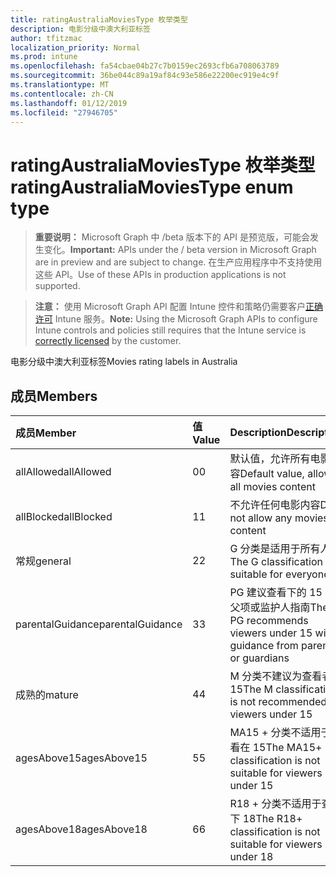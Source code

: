 ```yaml
---
title: ratingAustraliaMoviesType 枚举类型
description: 电影分级中澳大利亚标签
author: tfitzmac
localization_priority: Normal
ms.prod: intune
ms.openlocfilehash: fa54cbae04b27c7b0159ec2693cfb6a708063789
ms.sourcegitcommit: 36be044c89a19af84c93e586e22200ec919e4c9f
ms.translationtype: MT
ms.contentlocale: zh-CN
ms.lasthandoff: 01/12/2019
ms.locfileid: "27946705"
---
```

# <a name="ratingaustraliamoviestype-enum-type"></a><span data-ttu-id="9f57b-103">ratingAustraliaMoviesType 枚举类型</span><span class="sxs-lookup"><span data-stu-id="9f57b-103">ratingAustraliaMoviesType enum type</span></span>

> <span data-ttu-id="9f57b-104">**重要说明：** Microsoft Graph 中 /beta 版本下的 API 是预览版，可能会发生变化。</span><span class="sxs-lookup"><span data-stu-id="9f57b-104">**Important:** APIs under the / beta version in Microsoft Graph are in preview and are subject to change.</span></span> <span data-ttu-id="9f57b-105">在生产应用程序中不支持使用这些 API。</span><span class="sxs-lookup"><span data-stu-id="9f57b-105">Use of these APIs in production applications is not supported.</span></span>

> <span data-ttu-id="9f57b-106">**注意：** 使用 Microsoft Graph API 配置 Intune 控件和策略仍需要客户[正确许可](https://go.microsoft.com/fwlink/?linkid=839381) Intune 服务。</span><span class="sxs-lookup"><span data-stu-id="9f57b-106">**Note:** Using the Microsoft Graph APIs to configure Intune controls and policies still requires that the Intune service is [correctly licensed](https://go.microsoft.com/fwlink/?linkid=839381) by the customer.</span></span>

<span data-ttu-id="9f57b-107">电影分级中澳大利亚标签</span><span class="sxs-lookup"><span data-stu-id="9f57b-107">Movies rating labels in Australia</span></span>
## <a name="members"></a><span data-ttu-id="9f57b-108">成员</span><span class="sxs-lookup"><span data-stu-id="9f57b-108">Members</span></span>
|<span data-ttu-id="9f57b-109">成员</span><span class="sxs-lookup"><span data-stu-id="9f57b-109">Member</span></span>|<span data-ttu-id="9f57b-110">值</span><span class="sxs-lookup"><span data-stu-id="9f57b-110">Value</span></span>|<span data-ttu-id="9f57b-111">Description</span><span class="sxs-lookup"><span data-stu-id="9f57b-111">Description</span></span>|
|:---|:---|:---|
|<span data-ttu-id="9f57b-112">allAllowed</span><span class="sxs-lookup"><span data-stu-id="9f57b-112">allAllowed</span></span>|<span data-ttu-id="9f57b-113">0</span><span class="sxs-lookup"><span data-stu-id="9f57b-113">0</span></span>|<span data-ttu-id="9f57b-114">默认值，允许所有电影内容</span><span class="sxs-lookup"><span data-stu-id="9f57b-114">Default value, allow all movies content</span></span>|
|<span data-ttu-id="9f57b-115">allBlocked</span><span class="sxs-lookup"><span data-stu-id="9f57b-115">allBlocked</span></span>|<span data-ttu-id="9f57b-116">1</span><span class="sxs-lookup"><span data-stu-id="9f57b-116">1</span></span>|<span data-ttu-id="9f57b-117">不允许任何电影内容</span><span class="sxs-lookup"><span data-stu-id="9f57b-117">Do not allow any movies content</span></span>|
|<span data-ttu-id="9f57b-118">常规</span><span class="sxs-lookup"><span data-stu-id="9f57b-118">general</span></span>|<span data-ttu-id="9f57b-119">2</span><span class="sxs-lookup"><span data-stu-id="9f57b-119">2</span></span>|<span data-ttu-id="9f57b-120">G 分类是适用于所有人</span><span class="sxs-lookup"><span data-stu-id="9f57b-120">The G classification is suitable for everyone</span></span>|
|<span data-ttu-id="9f57b-121">parentalGuidance</span><span class="sxs-lookup"><span data-stu-id="9f57b-121">parentalGuidance</span></span>|<span data-ttu-id="9f57b-122">3</span><span class="sxs-lookup"><span data-stu-id="9f57b-122">3</span></span>|<span data-ttu-id="9f57b-123">PG 建议查看下的 15 与父项或监护人指南</span><span class="sxs-lookup"><span data-stu-id="9f57b-123">The PG recommends viewers under 15 with guidance from parents or guardians</span></span>|
|<span data-ttu-id="9f57b-124">成熟的</span><span class="sxs-lookup"><span data-stu-id="9f57b-124">mature</span></span>|<span data-ttu-id="9f57b-125">4</span><span class="sxs-lookup"><span data-stu-id="9f57b-125">4</span></span>|<span data-ttu-id="9f57b-126">M 分类不建议为查看者在 15</span><span class="sxs-lookup"><span data-stu-id="9f57b-126">The M classification is not recommended for viewers under 15</span></span>|
|<span data-ttu-id="9f57b-127">agesAbove15</span><span class="sxs-lookup"><span data-stu-id="9f57b-127">agesAbove15</span></span>|<span data-ttu-id="9f57b-128">5</span><span class="sxs-lookup"><span data-stu-id="9f57b-128">5</span></span>|<span data-ttu-id="9f57b-129">MA15 + 分类不适用于查看在 15</span><span class="sxs-lookup"><span data-stu-id="9f57b-129">The MA15+ classification is not suitable for viewers under 15</span></span>|
|<span data-ttu-id="9f57b-130">agesAbove18</span><span class="sxs-lookup"><span data-stu-id="9f57b-130">agesAbove18</span></span>|<span data-ttu-id="9f57b-131">6</span><span class="sxs-lookup"><span data-stu-id="9f57b-131">6</span></span>|<span data-ttu-id="9f57b-132">R18 + 分类不适用于查看下 18</span><span class="sxs-lookup"><span data-stu-id="9f57b-132">The R18+ classification is not suitable for viewers under 18</span></span>|





